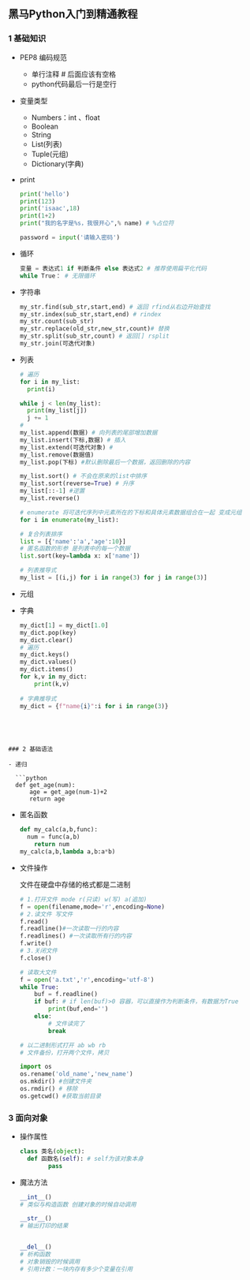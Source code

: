 ## 黑马Python入门到精通教程

### 1 基础知识

- PEP8 编码规范
  - 单行注释 # 后面应该有空格
  - python代码最后一行是空行

- 变量类型

  - Numbers：int 、float
  - Boolean
  - String
  - List(列表)
  - Tuple(元组)
  - Dictionary(字典)

- print

  ```python
  print('hello')
  print(123)
  print('isaac',18)
  print(1+2)
  print("我的名字是%s，我很开心",% name) # %占位符
  
  password = input('请输入密码')
  
  ```

- 循环

  ```python
  变量 = 表达式1 if 判断条件 else 表达式2 # 推荐使用扁平化代码
  while True： # 无限循环
  ```

- 字符串

  ```python
  my_str.find(sub_str,start,end) # 返回 rfind从右边开始查找
  my_str.index(sub_str,start,end) # rindex
  my_str.count(sub_str) 
  my_str.replace(old_str,new_str,count)# 替换
  my_str.split(sub_str,count) # 返回[] rsplit
  my_str.join(可迭代对象)
  
  ```

- 列表

  ```python
  # 遍历
  for i in my_list:
  	print(i)
  
  while j < len(my_list):
  	print(my_list[j])
  	j += 1
  #
  my_list.append(数据) # 向列表的尾部增加数据
  my_list.insert(下标,数据) # 插入
  my_list.extend(可迭代对象) # 
  my_list.remove(数据值)
  my_list.pop(下标) #默认删除最后一个数据，返回删除的内容
  
  my_list.sort() # 不会在原来的list中排序
  my_list.sort(reverse=True) # 升序 
  my_list[::-1] #逆置
  my_list.reverse()
  
  # enumerate 将可迭代序列中元素所在的下标和具体元素数据组合在一起 变成元组
  for i in enumerate(my_list):
  
  # 复合列表排序
  list = [{'name':'a','age':10}]
  # 匿名函数的形参 是列表中的每一个数据
  list.sort(key=lambda x: x['name'])
  
  # 列表推导式
  my_list = [(i,j) for i in range(3) for j in range(3)]
  ```

- 元组

- 字典

  ```python
  my_dict[1] = my_dict[1.0]
  my_dict.pop(key)
  my_dict.clear()
  # 遍历
  my_dict.keys()
  my_dict.values()
  my_dict.items()
  for k,v in my_dict:
      print(k,v)
      
  # 字典推导式
  my_dict = {f"name{i}":i for i in range(3)}
```
  



### 2 基础语法

- 递归

  ```python
  def get_age(num):
      age = get_age(num-1)+2
      return age
  ```

- 匿名函数

  ```python
  def my_calc(a,b,func):
  	num = func(a,b)
      return num
  my_calc(a,b,lambda a,b:a*b)
  ```

- 文件操作

  文件在硬盘中存储的格式都是二进制

  ```python
  # 1.打开文件 mode r(只读) w(写) a(追加)
  f = open(filename,mode='r',encoding=None)
  # 2.读文件 写文件
  f.read()
  f.readline()#一次读取一行的内容
  f.readlines() #一次读取所有行的内容
  f.write()
  # 3.关闭文件
  f.close()
  
  # 读取大文件
  f = open('a.txt','r',encoding='utf-8')
  while True:
      buf = f.readline()
      if buf: # if len(buf)>0 容器，可以直接作为判断条件，有数据为True
          print(buf,end='')
      else:
          # 文件读完了
          break
  
  # 以二进制形式打开 ab wb rb 
  # 文件备份，打开两个文件，拷贝
  
  import os
  os.rename('old_name','new_name')
  os.mkdir() #创建文件夹
  os.rmdir() # 移除
  os.getcwd() #获取当前目录
  
  ```

### 3 面向对象

- 操作属性

  ```python
  class 类名(object):
  	def 函数名(self): # self为该对象本身
          pass
  ```

- 魔法方法

  ```python
  __int__()
  # 类似与构造函数 创建对象的时候自动调用
  
  __str__()
  # 输出打印的结果
  
  
  __del__()
  # 析构函数
  # 对象销毁的时候调用
  # 引用计数：一块内存有多少个变量在引用
  ```

  

